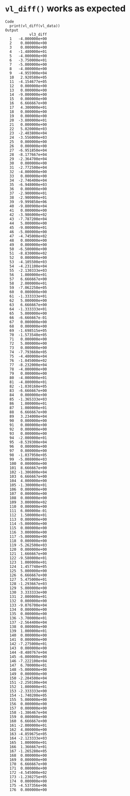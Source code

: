 # `vl_diff()` works as expected

    Code
      print(vl_diff(vl_data))
    Output
               vl3_diff
      1   -4.000000e+00
      2    0.000000e+00
      3    0.000000e+00
      4   -1.480000e+01
      5   -4.000000e+00
      6   -3.750000e+01
      7   -5.000000e+00
      8   -4.000000e+00
      9   -4.955900e+04
      10   2.920580e+05
      11  -4.154677e+05
      12   0.000000e+00
      13   0.000000e+00
      14  -9.000000e+00
      15   0.000000e+00
      16   6.666667e+00
      17   4.300000e+01
      18   0.000000e+00
      19   0.000000e+00
      20  -3.800000e+01
      21   0.000000e+00
      22   5.020000e+03
      23  -2.403800e+04
      24  -3.556000e+03
      25   0.000000e+00
      26   0.000000e+00
      27  -6.951850e+04
      28  -8.177667e+04
      29  -2.364700e+04
      30   0.000000e+00
      31  -2.772500e+04
      32  -4.000000e+00
      33   0.000000e+00
      34  -2.746400e+04
      35  -6.948000e+03
      36   0.000000e+00
      37  -2.900000e+01
      38  -2.900000e+01
      39  -9.999850e+06
      40  -9.800900e+04
      41   0.000000e+00
      42  -3.986000e+02
      43  -7.787200e+04
      44   5.000000e+00
      45  -9.000000e+01
      46  -5.000000e+00
      47  -4.745000e+02
      48   0.000000e+00
      49   0.000000e+00
      50  -6.500000e+00
      51  -8.830000e+02
      52   0.000000e+00
      53  -4.105500e+03
      54  -4.231100e+04
      55  -2.130333e+03
      56   1.000000e+01
      57   6.666667e+00
      58   2.000000e+01
      59  -7.062250e+05
      60   0.000000e+00
      61  -1.333333e+01
      62   5.000000e+00
      63   6.666667e+00
      64  -1.333333e+01
      65   5.000000e+00
      66  -6.666667e-01
      67   0.000000e+00
      68   0.000000e+00
      69  -1.698515e+05
      70  -1.573540e+05
      71   0.000000e+00
      72   5.000000e+00
      73   0.000000e+00
      74  -7.793660e+05
      75  -4.400000e+04
      76  -1.045000e+02
      77  -8.232000e+04
      78  -4.000000e+00
      79   0.000000e+00
      80  -4.000000e+01
      81  -4.800000e+01
      82  -1.030160e+05
      83  -6.666667e+00
      84   0.000000e+00
      85  -1.365333e+03
      86   1.000000e+01
      87   1.000000e+01
      88   6.666667e+00
      89   3.234000e+04
      90   0.000000e+00
      91   0.000000e+00
      92   0.000000e+00
      93   0.000000e+00
      94  -2.000000e+01
      95  -8.539300e+04
      96   0.000000e+00
      97   0.000000e+00
      98  -1.037950e+05
      99  -5.008000e+03
      100  0.000000e+00
      101  8.666667e+00
      102 -1.306800e+04
      103  6.666667e+00
      104  4.000000e+00
      105 -1.300000e+01
      106  0.000000e+00
      107  0.000000e+00
      108  0.000000e+00
      109  3.000000e+02
      110  0.000000e+00
      111  6.000000e-01
      112  1.500000e+01
      113  0.000000e+00
      114 -5.000000e+00
      115  0.000000e+00
      116  3.000000e+00
      117 -5.000000e+00
      118  0.000000e+00
      119 -5.262500e+03
      120  0.000000e+00
      121  1.666667e+00
      122 -9.580000e+01
      123  1.000000e+01
      124  1.457740e+05
      125  5.000000e+00
      126  6.666667e+00
      127  5.475000e+01
      128 -1.293667e+03
      129  5.000000e+00
      130  3.333333e+00
      131  2.000000e+01
      132  0.000000e+00
      133 -9.076700e+04
      134  0.000000e+00
      135  0.000000e+00
      136 -3.700000e+01
      137 -2.564400e+04
      138  0.000000e+00
      139  1.000000e+01
      140  0.000000e+00
      141  0.000000e+00
      142 -7.275000e+01
      143  0.000000e+00
      144 -8.480767e+04
      145 -6.000000e+00
      146 -7.222100e+04
      147  6.700000e+01
      148 -5.000000e+00
      149  0.000000e+00
      150 -2.204500e+04
      151 -2.250100e+04
      152  1.000000e+01
      153 -2.333333e+00
      154 -1.740200e+05
      155  5.000000e+00
      156  0.000000e+00
      157  0.000000e+00
      158 -1.386467e+04
      159  0.000000e+00
      160  6.666667e+00
      161 -2.000000e+01
      162  4.000000e+00
      163 -4.859675e+05
      164 -2.123333e+03
      165  1.000000e+01
      166  1.366667e+01
      167 -1.265280e+05
      168  0.000000e+00
      169  0.000000e+00
      170  6.666667e+00
      171  0.000000e+00
      172 -4.545000e+02
      173 -1.230275e+05
      174  0.000000e+00
      175 -4.537356e+06
      176  0.000000e+00

